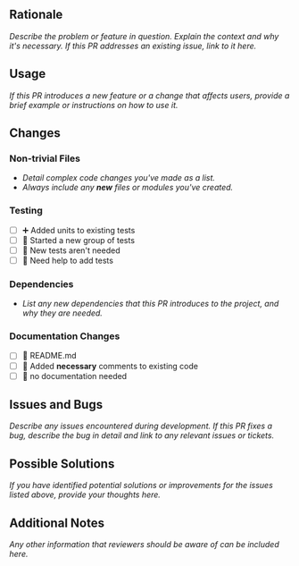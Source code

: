 ## Rationale
_Describe the problem or feature in question.
Explain the context and why it's necessary.
If this PR addresses an existing issue, link to it here._

## Usage
_If this PR introduces a new feature or a change that affects users, provide a brief example or instructions on how to
use it._

## Changes
### Non-trivial Files
- _Detail complex code changes you've made as a list._
- _Always include any **new** files or modules you've created._

### Testing
- [ ] ➕ Added units to existing tests
- [ ] 🐣 Started a new group of tests
- [ ] 🙅 New tests aren't needed
- [ ] 🙋 Need help to add tests

### Dependencies
- _List any new dependencies that this PR introduces to the project, and why they are needed._

### Documentation Changes
- [ ] 📜 README.md
- [ ] 💬 Added **necessary** comments to existing code
- [ ] 🙅 no documentation needed

## Issues and Bugs
_Describe any issues encountered during development. If this PR fixes a bug, describe the bug in detail and link to any
relevant issues or tickets._

## Possible Solutions
_If you have identified potential solutions or improvements for the issues listed above, provide your thoughts here._

## Additional Notes
_Any other information that reviewers should be aware of can be included here._
